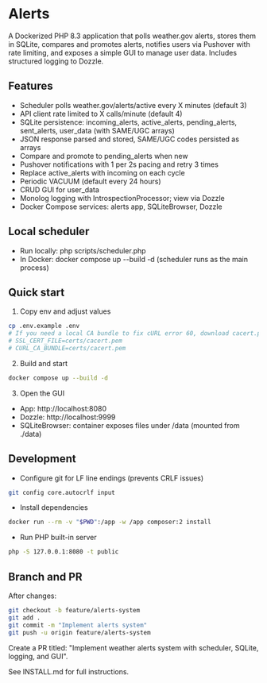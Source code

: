 # Alerts

A Dockerized PHP 8.3 application that polls weather.gov alerts, stores them in SQLite, compares and promotes alerts, notifies users via Pushover with rate limiting, and exposes a simple GUI to manage user data. Includes structured logging to Dozzle.

## Features
- Scheduler polls weather.gov/alerts/active every X minutes (default 3)
- API client rate limited to X calls/minute (default 4)
- SQLite persistence: incoming_alerts, active_alerts, pending_alerts, sent_alerts, user_data (with SAME/UGC arrays)
- JSON response parsed and stored, SAME/UGC codes persisted as arrays
- Compare and promote to pending_alerts when new
- Pushover notifications with 1 per 2s pacing and retry 3 times
- Replace active_alerts with incoming on each cycle
- Periodic VACUUM (default every 24 hours)
- CRUD GUI for user_data
- Monolog logging with IntrospectionProcessor; view via Dozzle
- Docker Compose services: alerts app, SQLiteBrowser, Dozzle

## Local scheduler

- Run locally: php scripts/scheduler.php
- In Docker: docker compose up --build -d (scheduler runs as the main process)

## Quick start
1. Copy env and adjust values
```sh
cp .env.example .env
# If you need a local CA bundle to fix cURL error 60, download cacert.pem and set in .env:
# SSL_CERT_FILE=certs/cacert.pem
# CURL_CA_BUNDLE=certs/cacert.pem
```
2. Build and start
```sh
docker compose up --build -d
```
3. Open the GUI
- App: http://localhost:8080
- Dozzle: http://localhost:9999
- SQLiteBrowser: container exposes files under /data (mounted from ./data)

## Development
- Configure git for LF line endings (prevents CRLF issues)
```sh
git config core.autocrlf input
```
- Install dependencies
```sh
docker run --rm -v "$PWD":/app -w /app composer:2 install
```
- Run PHP built-in server
```sh
php -S 127.0.0.1:8080 -t public
```

## Branch and PR
After changes:
```sh
git checkout -b feature/alerts-system
git add .
git commit -m "Implement alerts system"
git push -u origin feature/alerts-system
```
Create a PR titled: "Implement weather alerts system with scheduler, SQLite, logging, and GUI".

See INSTALL.md for full instructions.
